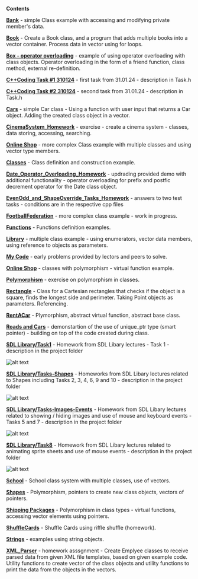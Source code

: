 **Contents**

[**Bank**](https://github.com/Ribel78/CourseCode/tree/master/Bank) - simple Class example with accessing and modifying private member's data.

[**Book**](https://github.com/Ribel78/CourseCode/tree/master/Book) - Create a Book class, and a program that adds multiple books into a vector container. Process data in vector using  for loops.

[**Box - operator overloading**](https://github.com/Ribel78/CourseCode/tree/master/Box%20-%20operator%20overloading) - example of using operator overloading with class objects. Operator overloading in the form of a friend function, class method, external re-definition.

[**C++Coding Task #1 310124**](https://github.com/Ribel78/CourseCode/tree/master/C%2B%2BCoding%20Task%20%231%20310124) - first task from 31.01.24 - description in Task.h

[**C++Coding Task #2 310124**](https://github.com/Ribel78/CourseCode/tree/master/C%2B%2BCoding%20Task%20%232%20310124) - second task from 31.01.24 - description in Task.h

[**Cars**](https://github.com/Ribel78/CourseCode/tree/master/Cars) - simple Car class - Using a function with user input that returns a Car object. Adding the created class object in a vector.

[**CinemaSystem_Homework**](https://github.com/Ribel78/CPPCourseEGT/tree/master/CinemaSystem_Homework) - exercise - create a cinema system - classes, data storing, accessing, searching. 

[**Online Shop**](https://github.com/Ribel78/CourseCode/tree/master/Online%20Shop) - more complex Class example with multiple classes and using vector type members.

[**Classes**](https://github.com/Ribel78/CourseCode/tree/master/Classes) - Class definition and construction example.

[**Date_Operator_Overloading_Homework**](https://github.com/Ribel78/CPPCourseEGT/tree/master/Date_Operator_Overloading_Homework) - updrading provided demo with additional functionality - operator overloading for prefix and postfic decrement operator for the Date class object.

[**EvenOdd_and_ShapeOverride_Tasks_Homework**](https://github.com/Ribel78/CPPCourseEGT/tree/master/EvenOdd_and_ShapeOverride_Tasks_Homework) - answers to two test tasks - conditions are in the respective cpp files

[**FootballFederation**](https://github.com/Ribel78/CourseCode/tree/master/FootballFederation) - more complex class example - work in progress.

[**Functions**](https://github.com/Ribel78/CourseCode/tree/master/Functions) - Functions definition examples.

[**Library**](https://github.com/Ribel78/CourseCode/tree/master/Library) - multiple class example - using enumerators, vector data members, using reference to objects as parameters.

[**My Code**](https://github.com/Ribel78/CourseCode/tree/master/My%20Code) - early problems provided by lectors and peers to solve.

[**Online Shop**](https://github.com/Ribel78/CourseCode/tree/master/Online%20Shop) - classes with polymorphism - virtual function example.

[**Polymorphism**](https://github.com/Ribel78/CourseCode/tree/master/Polymorphism) - exercise on polymorphism in classes.

[**Rectangle**](https://github.com/Ribel78/CourseCode/tree/master/Rectangle) - Class for a Cartesian rectangles that checks if the object is a square, finds the longest side and perimeter. Taking Point objects as parameters. Referencing.

[**RentACar**](https://github.com/Ribel78/CourseCode/tree/master/RentACar) - Plymorphism, abstract virtual function, abstract base class.

[**Roads and Cars**](https://github.com/Ribel78/CourseCode/tree/master/Roads%20and%20Cars) - demonstartion of the use of unique_ptr type (smart pointer) - building on top of the code created during class.

[**SDL Library/Task1**](https://github.com/Ribel78/CourseCode/tree/master/SDL%20Library/Task1) - Homework from SDL Libary lectures - Task 1 - description in the project folder

![alt text](https://github.com/Ribel78/CourseCode/blob/master/SDL%20Library/Task1/Demo.gif)

[**SDL Library/Tasks-Shapes**](https://github.com/Ribel78/CourseCode/tree/master/SDL%20Library/Tasks-Shapes) - Homeworks from SDL Libary lectures related to Shapes including Tasks 2, 3, 4, 6, 9 and 10 - description in the project folder

![alt text](https://github.com/Ribel78/CourseCode/blob/master/SDL%20Library/Tasks-Shapes/Demo.gif)

[**SDL Library/Tasks-Images-Events**](https://github.com/Ribel78/CourseCode/tree/master/SDL%20Library/Tasks-Images-Events) - Homework from SDL Libary lectures related to showing / hiding images and use of mouse and keyboard events - Tasks 5 and 7 - description in the project folder

![alt text](https://github.com/Ribel78/CourseCode/blob/master/SDL%20Library/Tasks-Images-Events/Demo.gif)

[**SDL Library/Task8**](https://github.com/Ribel78/CourseCode/tree/master/SDL%20Library/Task8) - Homework from SDL Libary lectures related to animating sprite sheets and use of mouse events - description in the project folder

![alt text](https://github.com/Ribel78/CourseCode/blob/master/SDL%20Library/Task8/Demo.gif)

[**School**](https://github.com/Ribel78/CourseCode/tree/master/School) - School class system with multiple classes, use of vectors.

[**Shapes**](https://github.com/Ribel78/CourseCode/tree/master/Shapes) - Polymorphism, pointers to create new class objects, vectors of pointers.

[**Shipping Packages**](https://github.com/Ribel78/CourseCode/tree/master/Shipping%20Packages) - Polymorphism in class types - virtual functions, accessing vector elements using pointers.

[**ShuffleCards**](https://github.com/Ribel78/CourseCode/tree/master/ShuffleCards) - Shuffle Cards using riffle shuffle  (homework).

[**Strings**](https://github.com/Ribel78/CourseCode/tree/master/Strings) - examples using string objects.

[**XML_Parser**](https://github.com/Ribel78/CourseCode/tree/master/XML_Parser) - homework asssgnment - Create Emplyee classes to receive parsed data from given XML file templates, based on given example code. Utility functions to create vector of the class objects and utility functions to print the data from the objects in the vectors.
